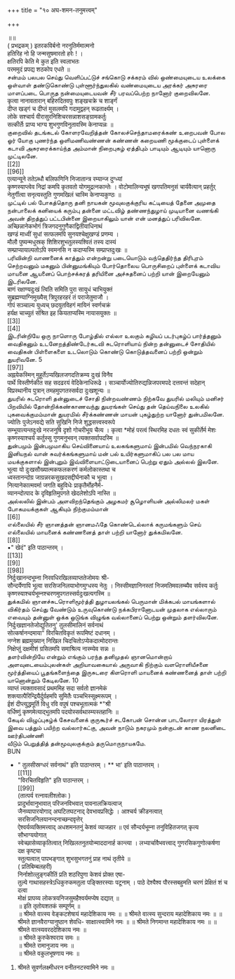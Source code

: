 +++
title = "१० अघ-शमन-तनुमत्त्वम्"

+++

॥॥   
( प्रभद्रकम् ) इतरकविर्बनो नरनुतिर्ममात्मनो   
हतिरिह नो हि जन्मसुषमारतो हरेः ! ।   
क्षतिरपि केति मे कुत इति स्वलाभतः   
परममुदं प्रपद्य शठकोप एधते ॥   
சன்மம் பலபல செய்து வெளிப்பட்டுச் சங்கொடு சக்கரம் வில் ஒண்மையுடைய உலக்கை ஒள்வாள் தண்டுகொண்டு புள்ளூர்ந்துலகில் வண்மையுடைய அரக்கர் அசுரரை மாளப்படை பொருத நன்மையுடையவன் சீர் பரவப்பெற்ற நானோர் குறைவிலனே.   
कृत्वा नानावतारान् बहिरुदितवपुः शङ्खचक्रे च शार्ङ्गं   
दीप्त खड्गं च दीप्तं मुसलमपि गदामुद्वहन् रूढतार्क्ष्यम् ।   
लोके सश्चार्य वीरासुरनिशिचरसन्नाशसङ्ग्रामकर्तुः   
सत्कीर्तेः प्राप्य भाग्य शुभगुणविनुतावस्मि केनाप्यन्नः ॥   
குறைவில் தடங்கடல் கோளரவேறித்தன் கோலச்செந்தாமரைக்கண் உறைபவன் போல ஓர் யோகு புணர்ந்த ஒளிமணிவண்ணன் கண்ணன் கறையணி மூக்குடைப் புள்ளைக் கடாவி அசுரரைக்காய்ந்த அம்மான் நிறைபுகழ் ஏத்திபும் பாடியும் ஆடியும் யானொரு முட்டிலனே.   
[[2]]  
[[96]]  
एत्यान्यूने ततेऽब्धौ बलिफणिनि निजातान्त्र रम्यान्ज दुग्ध्यां   
कृष्णस्याप्त्वेव निद्रां कमपि कृतवतो योगमुद्रत्नकान्तेः । वोटोमालिन्यभूषं खगपतिमनुसं चार्यवैत्यान् प्रहर्तुर्   
नेतुर्गीत्वा सनृत्यस्तुति गुणमखिलं चास्मि केनाप्यकुण्ठः ॥   
முட்டில் பல் போகத்தொரு தனி நாயகன் மூவுலகுக்குரிய கட்டியைத் தேனை அமுதை நன்பாலைக் கனியைக் கரும்பு தன்னை மட்டவிழ் தண்ணந்துழாய் முடியானை வணங்கி அவன் திறத்துப் பட்டபின்னை இறையாகிலும் யான் என் மனத்துப் பரிவிலனே.   
अच्छिन्नानेकभोगं त्रिजगदनुगुणैकाद्वितीयाधिनाथं   
खण्डं माध्वीं सुधां सत्फलमपि सुनयश्चेक्षुखण्डं प्रणम्य ।   
मौलौ पुष्यन्मधुस्रक् शिशिरशुभतुलस्यश्वितं तस्य दास्यं   
सम्प्राप्यायाल्पतोऽपि स्वमनसि न कदाप्यस्मि सम्प्राप्तदुःखः ॥   
பரிவின்றி வாணனைக் காத்தும் என்றன்று படையொடும் வந்தெதிர்ந்த திரிபுரம் செற்றவனும் மகனும் பின்னுமங்கியும் போர்தொலைய பொருசிறைப் புள்ளைக் கடாவிய மாயனை ஆயனைப் பொற்சக்கரத் தரியினை அச்சுதனைப் பற்றி யான் இறையேனும் இடரிலனே.   
बाणं रक्षाण्यदुःखं त्विति समिति पुरा सायुधं चाभियुक्तं   
सुब्रह्मण्याग्निमुख्यैस् त्रिपुरहरहरं तं पराजेतुमाजौ ।   
गोपं सञ्चाल्य युध्यच् छदयुतविहगं मायिनं स्वर्णचक्रं   
हर्यक्ष चाच्युतं संश्रित इह कियताप्यस्मि नायासयुक्तः ॥   
[[3]]  
[[4]]  
இடரின்றியே ஒரு நாளொரு போழ்தில் எல்லா உலகும் கழியப் படர்புகழ்ப் பார்த்தனும் வைதிகனும் உடனேறத்திண்டேர்கடவி சுடரொளியாய் நின்ற தன்னுடைச் சோதியில் வைதிகன் பிள்ளைகளை உடலொடும் கொண்டு கொடுத்தவனைப் பற்றி ஒன்றும் துயரிவனே. 5   
[[97]]  
अह्नयेकस्मिन् मुहूर्तेऽप्यखिलजगदतिक्रम्य दुःखं विनैव   
पार्थे विस्तीर्णकीत सह सदढरयं वेदिकेनाधिरूढे । सञ्चार्योज्योतिरुद्यन्निजपरमपदे दत्तवन्तं सदेहान्   
विप्रस्थानीय पुत्रान् तमहमुपगतस्सर्वदा दुःखशून्यः ॥   
துயரில் சுடரொளி தன்னுடைச் சோதி நின்றவண்ணம் நிற்கவே துயரில் மலியும் மனிசர் பிறவியில் தோன்றிக்கண்காணவந்து துயரங்கள் செய்து தன் தெய்வநிலை உலகில் புகவைக்குமம்மான் துயரமில் சீர்க்கண்ணன் மாயன் புகழ்துற்ற யானோர் துன்பமிலனே.   
ज्योतिः पुजेऽनवद्ये सति सुखिनि निजे शुद्धसत्त्वस्वरूपे   
सम्भूयात्यन्तदुःखे नरजनुषि दृशो गोचरीभूय चैत्य । कृत्वा *मोहं परत्वं स्थिरमिह दधतः स्वं सुकीर्तेर्म मेशः   
कृष्णस्याश्चर्य कर्तुस्सु गुणमनुभवन् त्यक्तसर्वापदस्मि ॥   
துன்பமும் இன்பமுமாகிய செய்வினையாய் உலகங்களுமாய் இன்பமில் வெந்நரகாகி இனியநல் வான் சுவர்க்கங்களுமாய் மன் பல் உயிர்களுமாகிப் பல பல மாய மயக்குகளால் இன்புறும் இவ்விளையாட்டுடையானைப் பெற்று ஏதும் அல்லல் இலனே.   
भूत्वा यो दुःखसौख्यात्मकफलकरणं कर्मलोकास्तथा च   
ध्वस्तानन्दोग्र जाग्रन्नरकसुखदसद्दीर्घनाकौ च भूत्वा ।   
नित्यानेकात्मवर्मा जगति बहुविधेः प्राकृतैर्मोहनैर्म-   
व्यानन्दोत्पाद के दृविहृतिमुपगते खेदलेशोऽपि नास्ति ॥   
அல்லலில் இன்பம் அளவிறந்தெங்கும் அழகமர் சூழொளியன் அல்லிமலர் மகள் போகமயக்குகள் ஆகியும் நிற்குமம்மான்   
[[6]]  
எல்லையில் சீர் ஞானத்தன் ஞானமஃதே கொண்டெல்லாக் கருமங்களும் செய் எல்லையில் மாயனைக் கண்ணனைத் தாள் பற்றி யானோர் துக்கமிலனே.   
[[8]]  
•" खेदं" इति पाठान्तरम् ।   
[[13]]  
[[9]]  
[[98]]  
निर्दुःखानन्दभूम्ना निरवधिरखिलव्याप्ततेजोमयः श्री-   
सौन्दर्येणापि भूत्वा सरसिजनिलयाभोगमुग्धस्य नेतुः । निस्सीमज्ञानिनस्तां निजमतिमवलम्ब्यैव सर्वस्य कर्तुः   
कृष्णस्याश्चर्यभूम्नश्चरणमुपगतस्सर्वदुःखत्यगस्मि ॥   
துக்கமில் ஞானச்சுடரொளிமூர்த்தி துழாயலங்கல் பெருமான் மிக்கபல் மாயங்களால் விகிர்தம் செய்து வேண்டும் உருவுகொண்டு நக்கபிரானோடயன் முதலாக எல்லாரும் எவையும் தன்னுள் ஒக்க ஒடுங்க விழுங்க வல்லானைப் பெற்று ஒன்றும் தளர்விலனே.   
निर्दुःखज्ञानतेजोद्युतितनु' तुलसीमालिनं सर्वनाथं   
सोत्कर्षानन्दमाया" विरचितविकृतं रूपमिष्टं दधानम् ।   
नग्नेश ब्रह्ममुख्यान् निखिल चिदचितोऽप्येकदात्मोदरान्तः   
निक्षेप्तुं दक्षमीशं ग्रसितमपि समाश्रित्य नास्म्येव सन्नः ॥   
தளர்வின்றியே என்றும் எங்கும் பரந்த தனிமுதல் ஞானமொன்றாய் அளவுடையைம்புலன்கள் அறியாவகையால் அருவாகி நிற்கும் வளரொளியீசனை மூர்த்தியைப் பூதங்களைந்தை இருசுடரை கிளரொளி மாயனைக் கண்ணனைத் தாள் பற்றி யானொன்றும் கேடிலனே. 10   
व्याप्तं त्यक्तावसादं प्रथममिह सदा सर्वतो ज्ञानमेकं   
शक्त्यात्पैरिन्द्रियैर्दुर्ग्रहमपि सुमितैः पञ्चभिस्सूक्ष्मरूपम् ।   
ईशं दीप्त्युद्धमूर्ति विधु रवि वपुषं पश्चभूतात्मकं *"श्री   
वर्धिष्णुं कृष्णमेत्याद्भुतमपि पदयोस्सर्वथास्म्यस्तहानिः ॥   
கேடில் விழுப்புகழ்க் கேசவனைக் குருகூர்ச் சடகோபன் சொன்ன பாடலோரா யிரத்துள் இவை பத்தும் பயிற்ற வல்லார்கட்கு, அவன் நாடும் நகரமும் நன்குடன் காண நலனிடை ஊர்திபண்ணி   
வீடும் பெறுத்தித் தன்மூவுலகுக்கும் தருமொருநாயகமே.   
BUN   
* " तुलसीस्रग्धरं सर्वनाथं" इति पाठान्तरम् । ** भा' इति पाठान्तरम् ।   
[[11]]  
"विरचितविहृति" इति पाठान्तरम् ।   
[[99]]  
(तात्पर्य रत्नावलीश्लोकः )   
प्रादुर्भावानुभावात् परिजनविभवात् पावनालक्रियत्वाज्   
जैनव्यापारयोगाद् अघटितघटनाद् देवभावप्रसिद्धेः । आश्चर्य क्रीडनत्वात् सरसिजनिलयानन्दनाच्छन्दवृत्तेर्   
ऐश्वर्यव्यक्तिमत्त्वाद् अधशमनतनुं केशवं व्याजहार ॥ एवं सौन्दर्यभूम्ना तनुविहितजगत् कृत्य सौभाग्ययोगात्   
स्वेच्छासेव्याकृतित्वात् निखिलतनुतयोन्माददानार्ह कान्त्या । लभ्यार्चावैभवत्त्वाद् गुणरसिकगुणोत्कर्षणा दक्ष कृष्ट्या   
स्तुत्यत्वात् पापभङ्गात् शुभसुभगतनुं प्राह नाथं तृतीये ॥   
( प्रतिबिम्बलहरी)   
निर्नाशोत्लुङ्गकीतिं प्रति शठरिपुणा केशवं प्रोक्त एषा-   
तुल्ये गाथासहस्त्रेऽधिकुरुकमतुला पङ्क्तिरस्याः पटूनाम् । पाठे देश्यैश्व पौरस्सबहुमति चरणं प्रेक्षितं शं च दत्वा   
मोक्षं प्रापय्य लोकत्रयनिजसुमहैश्वर्यमप्येष दद्यात् ॥   
॥ इति तृतोयशतकं सम्पूर्णम् ॥   
॥ श्रीमते वात्स्य वेङ्कटशेषायं महादेशिकाय नमः ॥ ॥ श्रीमते वात्स्य सुन्दराय महादेशिकाय नमः ॥ ॥श्रीमते ज्ञानवैराग्यानुष्ठान शेवधि- साक्षात्स्वामिने नमः ॥ ॥ श्रीमते निगमान्त महादेशिकाय नमः ॥ ॥ श्रीमते वात्स्यवरददेशिकाय नमः ॥   
॥ श्रीमते कुरुकेश्वराय समः ॥   
॥ श्रीमते रामानुजाय नमः ॥   
॥ श्रीमते वकुलभूषणाय नमः ॥   
1. श्रीमते सुवर्णलक्ष्मीधरन वनीतनटस्वामिने नमः ॥